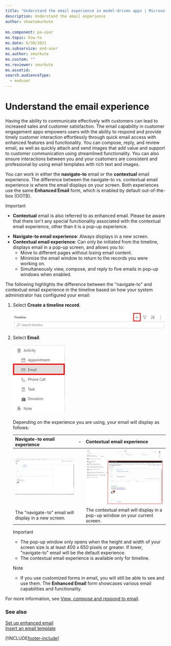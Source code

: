```yaml
---
title: "Understand the email experience in model-driven apps | MicrosoftDocs"
description: Understand the email experience
author: shwetamurkute

ms.component: pa-user
ms.topic: how-to
ms.date: 6/30/2021
ms.subservice: end-user
ms.author: smurkute
ms.custom: ""
ms.reviewer: smurkute
ms.assetid: 
search.audienceType: 
  - enduser
---
```


# Understand the email experience

Having the ability to communicate effectively with customers can lead to increased sales and customer satisfaction. The email capability in customer engagement apps empowers users with the ability to respond and provide timely customer interaction effortlessly through quick email access with enhanced features and functionality. You can compose, reply, and review email, as well as quickly attach and send images that add value and support to customer communication using streamlined functionality. You can also ensure interactions between you and your customers are consistent and professional by using email templates with rich text and images. 

You can work in either the **navigate-to** email or the **contextual** email experience. The difference between the navigate-to vs. contextual email experience is where the email displays on your screen. Both experiences use the same **Enhanced Email** form, which is enabled by default out-of-the-box (OOTB).

> [!Important]
> - **Contextual** email is also referred to as enhanced email. Please be aware that there isn't any special functionality associated with the contextual email experience, other than it is a pop-up experience. 

<ul>
<li><b>Navigate-to email experience</b>: Always displays in a new screen. </li>
<li><b>Contextual email experience</b>: Can only be initiated from the timeline, displays email in a pop-up screen, and allows you to:
<ul>
<li>Move to different pages without losing email content.</li>
<li>Minimize the email window to return to the records you were working on.</li>
<li>Simultaneously view, compose, and reply to five emails in pop-up windows when enabled. </li></ul></ul>

The following highlights the difference between the "navigate-to" and contextual email experience in the timeline based on how your system administrator has configured your email:

1.	Select **Create a timeline record**.

    ![Select Create a timeline record.](media\create-a-record-icon-1.png "Select Create a timeline record")

2. Select **Email**.

    ![Select email.](media\create-a-record-icon-1a.png "Select email.")

   Depending on the experience you are using, your email will display as follows:

   |Navigate-to email experience |-| Contextual email experience|
   |-----------------------------|-|----------------|
   | ![Navigate-to email experience](media\navigate-to-email-view-1c.png "View of the navigate-to email experience") ||  ![Contextual email experience](media\contextual-email-view-1c.png "View of the contextual email experience.")|
   |The "navigate-to" email will display in a new screen.||The contextual email will display in a pop-up window on your current screen.|

   > [!Important]
   > - The pop-up window only opens when the height and width of your screen size is at least 400 x 650 pixels or greater. If lower, "navigate-to" email will be the default experience.
   > - The contextual email experience is available only for timeline.

   >[!Note]
   > - If you use customized forms in email, you will still be able to see and use them. The **Enhanced Email** form showcases various email capabilities and functionality. 

For more information, see [View, compose and respond to email](view-compose-email.md).



### See also

[Set up enhanced email](/power-platform/admin/system-settings-dialog-box-email-tab)<br>
[Insert an email template](insert-email-template.md)


[!INCLUDE[footer-include](../includes/footer-banner.md)]

